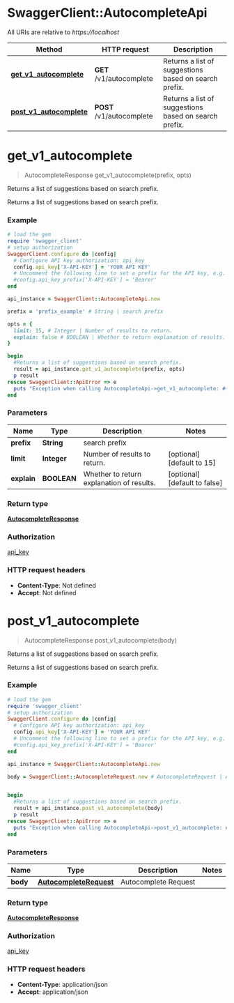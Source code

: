 # SwaggerClient::AutocompleteApi

All URIs are relative to *https://localhost*

Method | HTTP request | Description
------------- | ------------- | -------------
[**get_v1_autocomplete**](AutocompleteApi.md#get_v1_autocomplete) | **GET** /v1/autocomplete | Returns a list of suggestions based on search prefix.
[**post_v1_autocomplete**](AutocompleteApi.md#post_v1_autocomplete) | **POST** /v1/autocomplete | Returns a list of suggestions based on search prefix.


# **get_v1_autocomplete**
> AutocompleteResponse get_v1_autocomplete(prefix, opts)

Returns a list of suggestions based on search prefix.

Returns a list of suggestions based on search prefix.

### Example
```ruby
# load the gem
require 'swagger_client'
# setup authorization
SwaggerClient.configure do |config|
  # Configure API key authorization: api_key
  config.api_key['X-API-KEY'] = 'YOUR API KEY'
  # Uncomment the following line to set a prefix for the API key, e.g. 'Bearer' (defaults to nil)
  #config.api_key_prefix['X-API-KEY'] = 'Bearer'
end

api_instance = SwaggerClient::AutocompleteApi.new

prefix = 'prefix_example' # String | search prefix

opts = { 
  limit: 15, # Integer | Number of results to return.
  explain: false # BOOLEAN | Whether to return explanation of results.
}

begin
  #Returns a list of suggestions based on search prefix.
  result = api_instance.get_v1_autocomplete(prefix, opts)
  p result
rescue SwaggerClient::ApiError => e
  puts "Exception when calling AutocompleteApi->get_v1_autocomplete: #{e}"
end
```

### Parameters

Name | Type | Description  | Notes
------------- | ------------- | ------------- | -------------
 **prefix** | **String**| search prefix | 
 **limit** | **Integer**| Number of results to return. | [optional] [default to 15]
 **explain** | **BOOLEAN**| Whether to return explanation of results. | [optional] [default to false]

### Return type

[**AutocompleteResponse**](AutocompleteResponse.md)

### Authorization

[api_key](../README.md#api_key)

### HTTP request headers

 - **Content-Type**: Not defined
 - **Accept**: Not defined



# **post_v1_autocomplete**
> AutocompleteResponse post_v1_autocomplete(body)

Returns a list of suggestions based on search prefix.

Returns a list of suggestions based on search prefix.

### Example
```ruby
# load the gem
require 'swagger_client'
# setup authorization
SwaggerClient.configure do |config|
  # Configure API key authorization: api_key
  config.api_key['X-API-KEY'] = 'YOUR API KEY'
  # Uncomment the following line to set a prefix for the API key, e.g. 'Bearer' (defaults to nil)
  #config.api_key_prefix['X-API-KEY'] = 'Bearer'
end

api_instance = SwaggerClient::AutocompleteApi.new

body = SwaggerClient::AutocompleteRequest.new # AutocompleteRequest | Autocomplete Request


begin
  #Returns a list of suggestions based on search prefix.
  result = api_instance.post_v1_autocomplete(body)
  p result
rescue SwaggerClient::ApiError => e
  puts "Exception when calling AutocompleteApi->post_v1_autocomplete: #{e}"
end
```

### Parameters

Name | Type | Description  | Notes
------------- | ------------- | ------------- | -------------
 **body** | [**AutocompleteRequest**](AutocompleteRequest.md)| Autocomplete Request | 

### Return type

[**AutocompleteResponse**](AutocompleteResponse.md)

### Authorization

[api_key](../README.md#api_key)

### HTTP request headers

 - **Content-Type**: application/json
 - **Accept**: application/json



